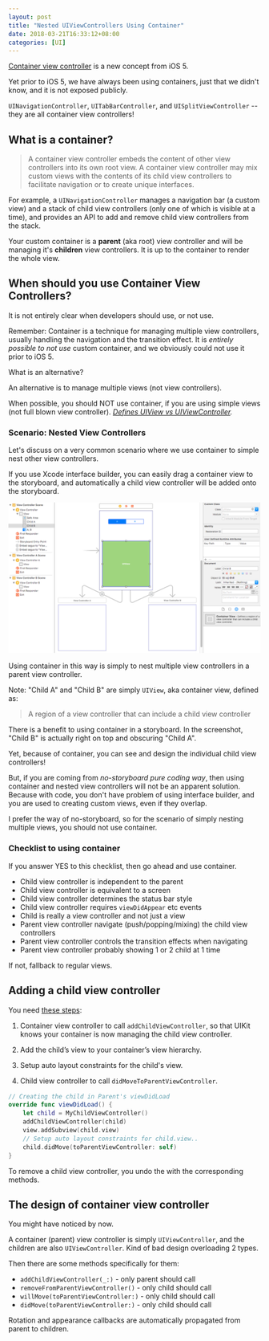 ```yaml
---
layout: post
title: "Nested UIViewControllers Using Container"
date: 2018-03-21T16:33:12+08:00
categories: [UI]
---
```


[Container view controller](https://developer.apple.com/library/content/featuredarticles/ViewControllerPGforiPhoneOS/ImplementingaContainerViewController.html) is a new concept from iOS 5.

Yet prior to iOS 5, we have always been using containers, just that we didn't know, and it is not exposed publicly.

`UINavigationController`, `UITabBarController`, and `UISplitViewController` -- they are all container view controllers!

## What is a container?

> A container view controller embeds the content of other view controllers into its own root view. A container view controller may mix custom views with the contents of its child view controllers to facilitate navigation or to create unique interfaces.

For example, a `UINavigationController` manages a navigation bar (a custom view) and a stack of child view controllers (only one of which is visible at a time), and provides an API to add and remove child view controllers from the stack.

Your custom container is a **parent** (aka root) view controller and will be managing it's **children** view controllers. It is up to the container to render the whole view.

## When should you use Container View Controllers?

It is not entirely clear when developers should use, or not use.

Remember: Container is a technique for managing multiple view controllers, usually handling the navigation and the transition effect. It is _entirely possible to not use_ custom container, and we obviously could not use it prior to iOS 5.

What is an alternative?

An alternative is to manage multiple views (not view controllers).

When possible, you should NOT use container, if you are using simple views (not full blown view controller). _[Defines UIView vs UIViewController](https://stackoverflow.com/a/5789009/242682)._

### Scenario: Nested View Controllers

Let's discuss on a very common scenario where we use container to simple nest other view controllers.

If you use Xcode interface builder, you can easily drag a container view to the storyboard, and automatically a child view controller will be added onto the storyboard.

![Drag and drop 2 container views](/images/xcode-container-nested.png)

Using container in this way is simply to nest multiple view controllers in a parent view controller.

Note: "Child A" and "Child B" are simply `UIView`, aka container view, defined as:

> A region of a view controller that can include a child view controller

There is a benefit to using container in a storyboard. In the screenshot, "Child B" is actually right on top and obscuring "Child A".

Yet, because of container, you can see and design the individual child view controllers!

But, if you are coming from _no-storyboard pure coding way_, then using container and nested view controllers will not be an apparent solution. Because with code, you don't have problem of using interface builder, and you are used to creating custom views, even if they overlap.

I prefer the way of no-storyboard, so for the scenario of simply nesting multiple views, you should not use container.

### Checklist to using container

If you answer YES to this checklist, then go ahead and use container.

- Child view controller is independent to the parent
- Child view controller is equivalent to a screen
- Child view controller determines the status bar style
- Child view controller requires `viewDidAppear` etc events
- Child is really a view controller and not just a view
- Parent view controller navigate (push/popping/mixing) the child view controllers
- Parent view controller controls the transition effects when navigating
- Parent view controller probably showing 1 or 2 child at 1 time

If not, fallback to regular views.

## Adding a child view controller

You need [these steps](https://developer.apple.com/library/content/featuredarticles/ViewControllerPGforiPhoneOS/ImplementingaContainerViewController.html#//apple_ref/doc/uid/TP40007457-CH11-SW13):

1. Container view controller to call `addChildViewController`, so that UIKit knows your container is now managing the child view controller.

2. Add the child’s view to your container’s view hierarchy.

3. Setup auto layout constraints for the child's view.

4. Child view controller to call `didMoveToParentViewController`.

```swift
// Creating the child in Parent's viewDidLoad
override func viewDidLoad() {
    let child = MyChildViewController()
    addChildViewController(child)
    view.addSubview(child.view)
    // Setup auto layout constraints for child.view..
    child.didMove(toParentViewController: self)
}
```

To remove a child view controller, you undo the with the corresponding methods.

## The design of container view controller

You might have noticed by now.

A container (parent) view controller is simply `UIViewController`, and the children are also `UIViewController`. Kind of bad design overloading 2 types.

Then there are some methods specifically for them:

- `addChildViewController(_:)` - only parent should call
- `removeFromParentViewController()` - only child should call
- `willMove(toParentViewController:)` - only child should call
- `didMove(toParentViewController:)` - only child should call

Rotation and appearance callbacks are automatically propagated from parent to children.
